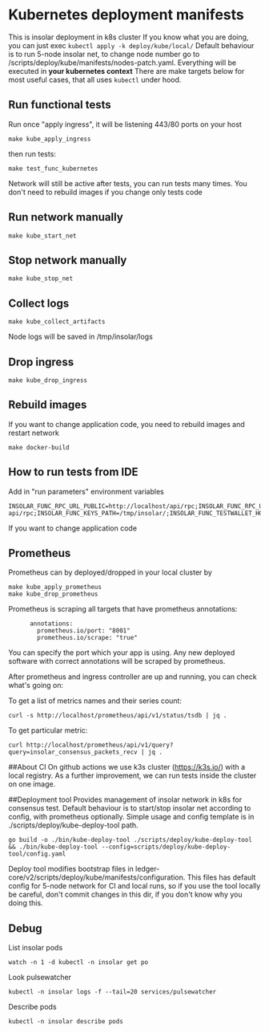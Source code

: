 # Kubernetes deployment manifests

This is insolar deployment in k8s cluster
If you know what you are doing, you can just exec `kubectl apply -k deploy/kube/local/`
Default behaviour is to run 5-node insolar net, to change node number go to /scripts/deploy/kube/manifests/nodes-patch.yaml.
Everything will be executed in **your kubernetes context**
There are make targets below for most useful cases, that all uses `kubectl` under hood.

## Run functional tests
Run once "apply ingress", it will be listening 443/80 ports on your host
```
make kube_apply_ingress
```
then run tests:
```
make test_func_kubernetes
```
Network will still be active after tests, you can run tests many times.
You don't need to rebuild images if you change only tests code

## Run network manually
```
make kube_start_net
```

## Stop network manually
```
make kube_stop_net
```

## Collect logs
```
make kube_collect_artifacts
```
Node logs will be saved in /tmp/insolar/logs

## Drop ingress
```
make kube_drop_ingress
```

## Rebuild images
If you want to change application code, you need to rebuild images and restart network
```
make docker-build
```

## How to run tests from IDE
Add in "run parameters" environment variables
```
INSOLAR_FUNC_RPC_URL_PUBLIC=http://localhost/api/rpc;INSOLAR_FUNC_RPC_URL=http://localhost/admin-api/rpc;INSOLAR_FUNC_KEYS_PATH=/tmp/insolar/;INSOLAR_FUNC_TESTWALLET_HOST=localhost
```
If you want to change application code

## Prometheus

Prometheus can by deployed/dropped in your local cluster by 
```
make kube_apply_prometheus
make kube_drop_prometheus
```

Prometheus is scraping all targets that have prometheus annotations:
```
      annotations:
        prometheus.io/port: "8001"
        prometheus.io/scrape: "true"
```

You can specify the port which your app is using. Any new deployed software with correct annotations will be scraped by prometheus.

After prometheus and ingress controller are up and running, you can check what's going on:

To get a list of metrics names and their series count:
```
curl -s http://localhost/prometheus/api/v1/status/tsdb | jq .
```

To get particular metric:
```
curl http://localhost/prometheus/api/v1/query?query=insolar_consensus_packets_recv | jq .
```

##About CI
On github actions we use k3s cluster (https://k3s.io/) with a local registry.
As a further improvement, we can run tests inside the cluster on one image.

##Deployment tool
Provides management of insolar network in k8s for consensus test.
Default behaviour is to start/stop insolar net according to config, with prometheus optionally.
Simple usage and config template is in ./scripts/deploy/kube-deploy-tool path.
```
go build -o ./bin/kube-deploy-tool ./scripts/deploy/kube-deploy-tool && ./bin/kube-deploy-tool --config=scripts/deploy/kube-deploy-tool/config.yaml
```

Deploy tool modifies bootstrap files in ledger-core/v2/scripts/deploy/kube/manifests/configuration. 
This files has default config for 5-node network for CI and local runs, so if you use the tool locally be careful, don't commit changes in this dir, if you don't know why you doing this.

## Debug
List insolar pods
```
watch -n 1 -d kubectl -n insolar get po
```
Look pulsewatcher
```
kubectl -n insolar logs -f --tail=20 services/pulsewatcher
```
Describe pods
```
kubectl -n insolar describe pods
```